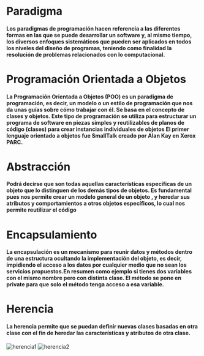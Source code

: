 # Paradigma
#### Los paradigmas de programación hacen referencia a las diferentes formas en las que se puede desarrollar un software y, al mismo tiempo, los diversos enfoques sistemáticos que pueden ser aplicados en todos los niveles del diseño de programas, teniendo como finalidad la resolución de problemas relacionados con lo computacional.
# Programación Orientada a Objetos
#### La Programación Orientada a Objetos (POO) es un paradigma de programación, es decir, un modelo o un estilo de programación que nos da unas guías sobre cómo trabajar con él. Se basa en el concepto de clases y objetos. Este tipo de programación se utiliza para estructurar un programa de software en piezas simples y reutilizables de planos de código (clases) para crear instancias individuales de objetos El primer lenguaje orientado a objetos fue SmallTalk creado  por Alan Kay en Xerox PARC.
# Abstracción
#### Podrá decirse que son todas aquellas características específicas de un objeto que lo distinguen de los demás tipos de objetos. Es fundamental pues nos permite crear un modelo general de un objeto , y heredar sus atributos y comportamientos a otros objetos específicos, lo cual nos permite reutilizar el código
# Encapsulamiento
#### La encapsulación es un mecanismo para reunir datos y métodos dentro de una estructura ocultando la implementación del objeto, es decir, impidiendo el acceso a los datos por cualquier medio que no sean los servicios propuestos.En resumen como ejemplo si tienes dos variables con el mismo nombre pero con distinta clase. El método se pone en private para que solo el método tenga acceso a esa variable.
# Herencia
#### La herencia permite que se puedan definir nuevas clases basadas en otra clase con el fin  de heredar las características y atributos de otra clase.

![](./ParadigmaOO/img/https://d.img.vision/encapsulamientomml/herencia-min.png "herencia1")
![](./img/https://www.netmentor.es/imagen/94489697-9910-4c8e-ade7-ee3fa996362f.jpg "herencia2")